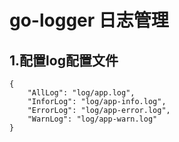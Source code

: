 # go-logger 日志管理

## 1.配置log配置文件

```
{
	"AllLog": "log/app.log",
	"InforLog": "log/app-info.log",
	"ErrorLog": "log/app-error.log",
	"WarnLog": "log/app-warn.log"
}
```